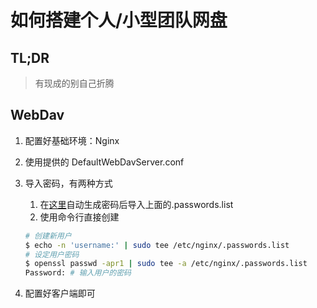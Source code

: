 # 如何搭建个人/小型团队网盘

## TL;DR

> 有现成的别自己折腾

## WebDav

1. 配置好基础环境：Nginx
2. 使用提供的 DefaultWebDavServer.conf
3. 导入密码，有两种方式
   1. 在[这里](http://tool.oschina.net/htpasswd)自动生成密码后导入上面的.passwords.list
   2. 使用命令行直接创建

    ```bash
    # 创建新用户
    $ echo -n 'username:' | sudo tee /etc/nginx/.passwords.list
    # 设定用户密码
    $ openssl passwd -apr1 | sudo tee -a /etc/nginx/.passwords.list
    Password: # 输入用户的密码
    ```
4. 配置好客户端即可
